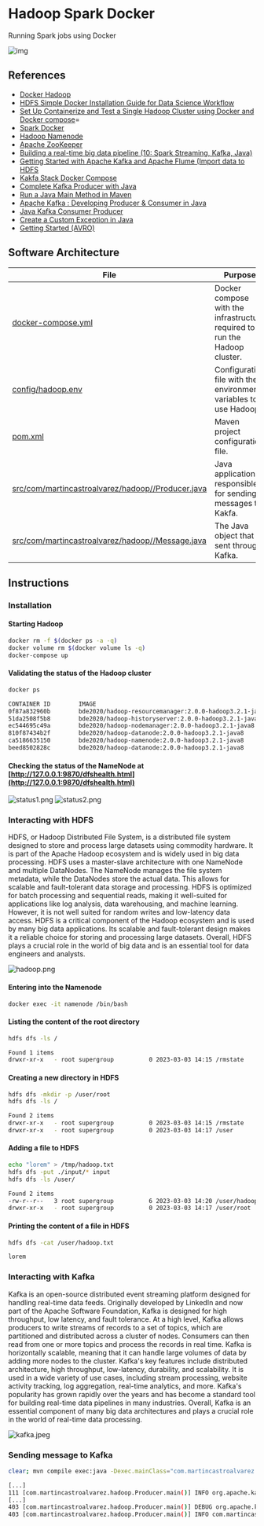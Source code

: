 # Hadoop Spark Docker
Running Spark jobs using Docker

![img](./wallpaper.jpg)

## References

- [Docker Hadoop](https://github.com/big-data-europe/docker-hadoop)
- [HDFS Simple Docker Installation Guide for Data Science Workflow](https://towardsdatascience.com/hdfs-simple-docker-installation-guide-for-data-science-workflow-b3ca764fc94b)
- [Set Up Containerize and Test a Single Hadoop Cluster using Docker and Docker compose](https://www.section.io/engineering-education/set-up-containerize-and-test-a-single-hadoop-cluster-using-docker-and-docker-compose/)=
- [Spark Docker](https://github.com/big-data-europe/docker-spark)
- [Hadoop Namenode](https://hub.docker.com/r/bde2020/hadoop-namenode)
- [Apache ZooKeeper](https://zookeeper.apache.org/)
- [Building a real-time big data pipeline (10: Spark Streaming, Kafka, Java)](https://adinasarapu.github.io/posts/2021/01/blog-post-kafka-spark-streaming/)
- [Getting Started with Apache Kafka and Apache Flume (Import data to HDFS](https://towardsdatascience.com/apache-kafka-and-flume-installation-guide-import-data-from-kafka-to-hdfs-c908b0df034c)
- [Kakfa Stack Docker Compose](https://github.com/conduktor/kafka-stack-docker-compose)
- [Complete Kafka Producer with Java](https://www.conduktor.io/kafka/complete-kafka-producer-with-java/)
- [Run a Java Main Method in Maven](https://www.baeldung.com/maven-java-main-method)
- [Apache Kafka : Developing Producer & Consumer in Java](https://www.codeburps.com/post/java-kafka-consumer-producer)
- [Java Kafka Consumer Producer](https://www.codeburps.com/post/java-kafka-consumer-producer)
- [Create a Custom Exception in Java](https://www.baeldung.com/java-new-custom-exception)
- [Getting Started (AVRO)](https://avro.apache.org/docs/1.11.1/getting-started-java/)

## Software Architecture

|File|Purpose|
|---|---|
|[docker-compose.yml](docker-compose.yml)|Docker compose with the infrastructure required to run the Hadoop cluster.|
|[config/hadoop.env](config/hadoop.env)|Configuration file with the environment variables to use Hadoop.|
|[pom.xml](pom.xml)|Maven project configuration file.|
|[src/com/martincastroalvarez/hadoop//Producer.java](src/com/martincastroalvarez/hadoop/Producer.java)|Java application responsible for sending messages to Kakfa.|
|[src/com/martincastroalvarez/hadoop//Message.java](src/com/martincastroalvarez/hadoop/Message.java)|The Java object that is sent through Kafka.|

## Instructions

### Installation

#### Starting Hadoop
```bash
docker rm -f $(docker ps -a -q)
docker volume rm $(docker volume ls -q)
docker-compose up
```

#### Validating the status of the Hadoop cluster
```bash
docker ps
```
```bash
CONTAINER ID        IMAGE                                                    COMMAND                  CREATED             STATUS                    PORTS                                            NAMES
0f87a832960b        bde2020/hadoop-resourcemanager:2.0.0-hadoop3.2.1-java8   "/entrypoint.sh /r..."   12 hours ago        Up 54 seconds             0.0.0.0:8088->8088/tcp                           yarn
51da2508f5b8        bde2020/hadoop-historyserver:2.0.0-hadoop3.2.1-java8     "/entrypoint.sh /r..."   12 hours ago        Up 55 seconds (healthy)   0.0.0.0:8188->8188/tcp                           historyserver
ec544695c49a        bde2020/hadoop-nodemanager:2.0.0-hadoop3.2.1-java8       "/entrypoint.sh /r..."   12 hours ago        Up 56 seconds (healthy)   0.0.0.0:8042->8042/tcp                           nodemanager
810f87434b2f        bde2020/hadoop-datanode:2.0.0-hadoop3.2.1-java8          "/entrypoint.sh /r..."   12 hours ago        Up 56 seconds (healthy)   0.0.0.0:9864->9864/tcp                           datenode1
ca5186635150        bde2020/hadoop-namenode:2.0.0-hadoop3.2.1-java8          "/entrypoint.sh /r..."   12 hours ago        Up 56 seconds (healthy)   0.0.0.0:9000->9000/tcp, 0.0.0.0:9870->9870/tcp   namenode
beed8502828c        bde2020/hadoop-datanode:2.0.0-hadoop3.2.1-java8          "/entrypoint.sh /r..."   12 hours ago        Up 55 seconds (healthy)   0.0.0.0:9865->9864/tcp                           datenode2
```

#### Checking the status of the NameNode at [http://127.0.0.1:9870/dfshealth.html](http://127.0.0.1:9870/dfshealth.html)

![status1.png](status1.png)
![status2.png](status2.png)

### Interacting with HDFS

HDFS, or Hadoop Distributed File System, is a distributed file system designed to store and
process large datasets using commodity hardware. It is part of the Apache Hadoop ecosystem
and is widely used in big data processing. HDFS uses a master-slave architecture with one
NameNode and multiple DataNodes. The NameNode manages the file system metadata, while the
DataNodes store the actual data. This allows for scalable and fault-tolerant data storage
and processing. HDFS is optimized for batch processing and sequential reads, making it
well-suited for applications like log analysis, data warehousing, and machine learning.
However, it is not well suited for random writes and low-latency data access. HDFS is a
critical component of the Hadoop ecosystem and is used by many big data applications.
Its scalable and fault-tolerant design makes it a reliable choice for storing and
processing large datasets. Overall, HDFS plays a crucial role in the world of big
data and is an essential tool for data engineers and analysts.

![hadoop.png](hadoop.png)

#### Entering into the Namenode
```bash
docker exec -it namenode /bin/bash
```

#### Listing the content of the root directory
```bash
hdfs dfs -ls /
```
```bash
Found 1 items
drwxr-xr-x   - root supergroup          0 2023-03-03 14:15 /rmstate
```

#### Creating a new directory in HDFS
```bash
hdfs dfs -mkdir -p /user/root
hdfs dfs -ls /
```
```bash
Found 2 items
drwxr-xr-x   - root supergroup          0 2023-03-03 14:15 /rmstate
drwxr-xr-x   - root supergroup          0 2023-03-03 14:17 /user
```

#### Adding a file to HDFS
```bash
echo "lorem" > /tmp/hadoop.txt 
hdfs dfs -put ./input/* input
hdfs dfs -ls /user/
```
```bash
Found 2 items
-rw-r--r--   3 root supergroup          6 2023-03-03 14:20 /user/hadoop.txt
drwxr-xr-x   - root supergroup          0 2023-03-03 14:17 /user/root
```

#### Printing the content of a file in HDFS
```bash
hdfs dfs -cat /user/hadoop.txt 
```
```bash
lorem
```

### Interacting with Kafka

Kafka is an open-source distributed event streaming platform designed for handling real-time
data feeds. Originally developed by LinkedIn and now part of the Apache Software Foundation,
Kafka is designed for high throughput, low latency, and fault tolerance. At a high level,
Kafka allows producers to write streams of records to a set of topics, which are partitioned
and distributed across a cluster of nodes. Consumers can then read from one or more topics
and process the records in real time. Kafka is horizontally scalable, meaning that it can
handle large volumes of data by adding more nodes to the cluster. Kafka's key features
include distributed architecture, high throughput, low-latency, durability, and scalability.
It is used in a wide variety of use cases, including stream processing, website activity
tracking, log aggregation, real-time analytics, and more. Kafka's popularity has grown
rapidly over the years and has become a standard tool for building real-time data pipelines
in many industries. Overall, Kafka is an essential component of many big data architectures
and plays a crucial role in the world of real-time data processing.

![kafka.jpeg](kafka.jpeg)

### Sending message to Kafka

```bash
clear; mvn compile exec:java -Dexec.mainClass="com.martincastroalvarez.hadoop.Producer" -Dhost="127.0.0.1" -Dport=9092 -Dtopic="my_topic" -Dmessage="lorem ipsum dolor" -Dtitle="Lorem Ipsum"
```
```bash
[...]
111 [com.martincastroalvarez.hadoop.Producer.main()] INFO org.apache.kafka.clients.producer.KafkaProducer  - [Producer clientId=producer-1] Instantiated an idempotent producer.
[...]
403 [com.martincastroalvarez.hadoop.Producer.main()] DEBUG org.apache.kafka.clients.producer.KafkaProducer  - [Producer clientId=producer-1] Kafka producer has been closed
403 [com.martincastroalvarez.hadoop.Producer.main()] INFO com.martincastroalvarez.hadoop.Producer  - Message sent successfuly!
```


